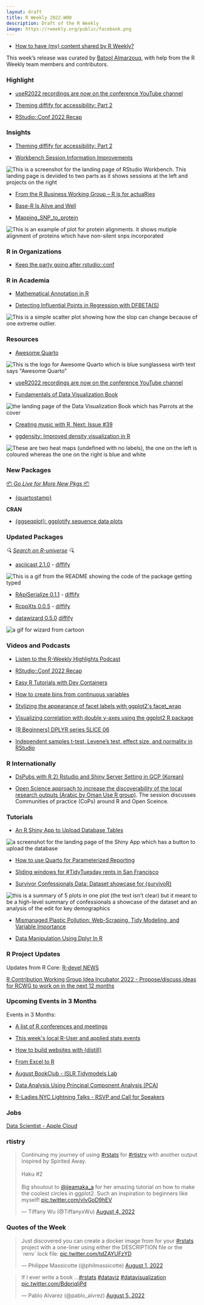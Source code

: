 ```yaml
---
layout: draft
title: R Weekly 2022-W00
description: Draft of the R Weekly
image: https://rweekly.org/public/facebook.png
---
```



+ [How to have (my) content shared by R Weekly?](https://github.com/rweekly/rweekly.org#how-to-have-my-content-shared-by-r-weekly)

This week’s release was curated by [Batool Almarzouq](https://github.com/BatoolMM), with help from the R Weekly team members and contributors.


###  Highlight


- [useR2022 recordings are now on the conference YouTube channel](https://www.youtube.com/channel/UCv_a9ZGZOH588wUZHZl6T_g/playlists)

- [Theming diffify for accessibility: Part 2](https://www.jumpingrivers.com/blog/theming-diffify-accessibility-2/)

- [RStudio::Conf 2022 Recap](https://www.youtube.com/watch?v=_sQGiu4fWqc)

### Insights

- [Theming diffify for accessibility: Part 2](https://www.jumpingrivers.com/blog/theming-diffify-accessibility-2/)

+ [Workbench Session Information Improvements](https://www.rstudio.com/blog/homepage-session-information-improvements/)

![This is a screenshot for the landing page of RStudio Workbench. This landing page is deviided to two parts as it shows sessions at the left and projects on the right](https://raw.githubusercontent.com/rweekly/image/master/2022-08-08/rstudio.jpeg)

+ [From the R Business Working Group – R is for actuaRies](https://www.r-consortium.org/blog/2022/08/03/from-the-r-business-working-group-r-is-for-actuaries)

+ [Base-R Is Alive and Well](https://matloff.wordpress.com/2022/08/06/base-r-is-alive-and-well/)

+ [Mapping_SNP_to_protein](https://github.com/Close-your-eyes/Mapping_SNP_to_protein)

![This is an example of plot for protein alignments. it shows mutiple alignment of proteins which have non-silent snps incorporated](https://raw.githubusercontent.com/rweekly/image/master/2022-08-08/resized-image-snp.jpeg)


###  R in Organizations

+ [Keep the party going after rstudio::conf](https://www.rstudio.com/blog/rstudio-community-monthly-events-roundup-august-2022/)

###  R in Academia

+ [Mathematical Annotation in R](https://data.library.virginia.edu/mathematical-annotation-in-r/)

+ [Detecting Influential Points in Regression with DFBETA(S)](https://data.library.virginia.edu/detecting-influential-points-in-regression-with-dfbetas/)

![This is a simple scatter plot showing how the slop can change because of one extreme outlier.](https://raw.githubusercontent.com/rweekly/image/master/2022-08-08/outlier.jpeg)

###  Resources

- [Awesome Quarto](https://github.com/mcanouil/awesome-quarto)

![This is the logo for Awesome Quarto which is blue sunglassess wirth text says "Awesome Quarto"](https://raw.githubusercontent.com/rweekly/image/master/2022-08-08/quarto.png)

- [useR2022 recordings are now on the conference YouTube channel](https://www.youtube.com/channel/UCv_a9ZGZOH588wUZHZl6T_g/playlists)

- [Fundamentals of Data Visualization Book](https://clauswilke.com/dataviz/)

![the landing page of the Data Visualization Book which has Parrots at the cover](https://raw.githubusercontent.com/rweekly/image/master/2022-08-08/book.png)

+ [Creating music with R, Next: Issue #39](https://www.getrevue.co/profile/harshbutjust/issues/creating-music-with-r-next-issue-39-1256602)

+ [ggdensity: Improved density visualization in R](https://jamesotto852.github.io/JSM-2022/#/)

![These are two heat maps (undefined with no labels), the one on the left is coloured whereas the one on the right is blue and white](https://raw.githubusercontent.com/rweekly/image/master/2022-08-08/density.jpeg)


###  New Packages

<p class="added-hostname"><a href="https://rweekly.org/live" target="_blank" class="externalLink">📦 <i>Go Live for More New Pkgs</i> 📦</a></p>

- [{quartostamp}](https://github.com/matt-dray/quartostamp)

**CRAN**

- [{ggseqplot}: ggplotify sequence data plots](https://github.com/maraab23/ggseqplot/)

### Updated Packages

<i>🔍 [Search on R-universe](https://r-universe.dev/search/) 🔍</i>

+ [asciicast 2.1.0](https://github.com/r-lib/asciicast) - [diffify](https://diffify.com/R/asciicast/2.0.0/2.1.0)

![This is a gif from the README showing the code of the package getting typed](https://raw.githubusercontent.com/rweekly/image/master/2022-08-08/asc.svg)

+ [RApiSerialize 0.1.1](http://dirk.eddelbuettel.com/blog/2022/08/07#rapiserialize_0.1.1) - [diffify](https://diffify.com/R/RApiSerialize/0.1.0/0.1.1)

+ [RcppXts 0.0.5](http://dirk.eddelbuettel.com/blog/2022/08/05#rcppxts_0.0.5) - [diffify](https://diffify.com/R/RcppXts/0.0.4/0.0.5)

+ [datawizard 0.5.0](https://github.com/easystats/datawizard/) [diffify](https://diffify.com/R/datawizard/0.4.1/0.5.0)

![a gif for wizard from cartoon](https://raw.githubusercontent.com/rweekly/image/master/2022-08-08/datawizard.gif)


###  Videos and Podcasts

* [Listen to the R-Weekly Highlights Podcast](https://rweekly.fireside.fm/)

* [RStudio::Conf 2022 Recap](https://www.youtube.com/watch?v=_sQGiu4fWqc)

+ [Easy R Tutorials with Dev Containers](https://blog.revolutionanalytics.com/2022/08/dev-containers-for-r.html)

+ [How to create bins from continuous variables](https://www.youtube.com/watch?v=1vqpZH6bWYo)

+ [Stylizing the appearance of facet labels with ggplot2's facet_wrap](https://www.youtube.com/watch?v=v1hTB2b_YkE)

+ [Visualizing correlation with double y-axes using the ggplot2 R package](https://www.youtube.com/watch?v=ir-NMcrYD-I)

+ [[R Beginners] DPLYR series SLICE 06](https://www.youtube.com/watch?v=AbSz6cXKqz8)

+ [Independent samples t-test, Levene’s test, effect size, and normality in RStudio](https://www.youtube.com/watch?v=6PkCu6LhLBg)


### R Internationally

- [DsPubs with R 2) Rstudio and Shiny Server Setting in GCP (Korean)](https://www.youtube.com/watch?v=60wUhkj2vdY)

- [Open Science approach to increase the discoverability of the local research outputs (Arabic by Oman Use R group)](https://www.youtube.com/watch?v=tF52ck_-9DU&t=110s). The session discusses Communities of practice (CoPs) around R and Open Sceince.

###  Tutorials

- [An R Shiny App to Upload Database Tables](https://medium.com/@mcodrescu/an-r-shiny-app-to-upload-database-tables-95accc75de5)

![a screenshot for the landing page of the Shiny App which has a button to upload the database](https://raw.githubusercontent.com/rweekly/image/master/2022-08-08/ass_database.jpeg)

- [How to use Quarto for Parameterized Reporting](https://www.mm218.dev/posts/2022-08-04-how-to-use-quarto-for-parameterized-reporting/)

+ [Sliding windows for #TidyTuesday rents in San Francisco](https://juliasilge.com/blog/sf-rent/)

+ [Survivor Confessionals Data: Dataset showcase for {survivoR}](http://gradientdescending.com/survivor-confessionals-data-dataset-showcase-for-survivor/?utm_source=rss&utm_medium=rss&utm_campaign=survivor-confessionals-data-dataset-showcase-for-survivor)

![this is a summary of 5 plots in one plot (the text isn't clear) but it meant to be a high-level summary of confessionals a showcase of the dataset and an analysis of the edit for key demographics](https://raw.githubusercontent.com/rweekly/image/master/2022-08-08/survivor.jpeg)

+ [Mismanaged Plastic Pollution: Web-Scraping, Tidy Modeling, and Variable Importance](https://datageeek.com/2022/07/29/comparing-plastic-pollution-modeling-with-tidymodels-and-variable-importance/)

+ [Data Manipulation Using Dplyr In R](https://medium.com/mlearning-ai/data-manipulation-using-dplyr-in-r-9f930580f0e3)

<!--<div class="post-more-begin></div><div class="post-more-end"></div>-->

###  R Project Updates

Updates from R Core: [R-devel NEWS](http://developer.r-project.org/blosxom.cgi/R-devel/NEWS)

[R Contribution Working Group Idea Incubator 2022 - Propose/discuss ideas for RCWG to work on in the next 12 months](https://github.com/r-devel/rcontribution/blob/main/ideas_incubator.md)

###  Upcoming Events in 3 Months

Events in 3 Months:

+ [A list of R conferences and meetings](https://jumpingrivers.github.io/meetingsR/events.html)

+ [This week's local R-User and applied stats events](https://community.rstudio.com/c/irl)

+ [How to build websites with {distill}](https://www.meetup.com/oman-r-user/events/287473261/?_xtd=gqFyqTI5MjQyMDY2OaFwo2FwaQ&from=ref)

+ [From Excel to R](https://www.meetup.com/rladies-gaborone/events/286104389/)

+ [August BookClub - ISLR Tidymodels Lab](https://www.meetup.com/rladies-philly/events/287082225/)
 
+ [Data Analysis Using Principal Component Analysis (PCA)](https://www.meetup.com/rladies-chennai/events/287181350/)

+ [R-Ladies NYC Lightning Talks - RSVP and Call for Speakers](https://www.meetup.com/rladies-newyork/events/287520144/)



### Jobs

[Data Scientist - Apple Cloud](https://jobs.apple.com/en-us/details/200400071/data-scientist-apple-cloud-services-r-programming)



### rtistry

<blockquote class="twitter-tweet"><p lang="en" dir="ltr">Continuing my journey of using <a href="https://twitter.com/hashtag/rstats?src=hash&amp;ref_src=twsrc%5Etfw">#rstats</a> for <a href="https://twitter.com/hashtag/rtistry?src=hash&amp;ref_src=twsrc%5Etfw">#rtistry</a> with another output inspired by Spirited Away.<br><br>Haku #2<br><br>Big shoutout to <a href="https://twitter.com/ijeamaka_a?ref_src=twsrc%5Etfw">@ijeamaka_a</a> for her amazing tutorial on how to make the coolest circles in ggplot2. Such an inspiration to beginners like myself! <a href="https://t.co/vIvGoD9hEV">pic.twitter.com/vIvGoD9hEV</a></p>&mdash; Tiffany Wu (@TiffanyxWu) <a href="https://twitter.com/TiffanyxWu/status/1555164692770955264?ref_src=twsrc%5Etfw">August 4, 2022</a></blockquote> <script async src="https://platform.twitter.com/widgets.js" charset="utf-8"></script>

###  Quotes of the Week

<blockquote class="twitter-tweet"><p lang="en" dir="ltr">Just discovered you can create a docker image from for your <a href="https://twitter.com/hashtag/rstats?src=hash&amp;ref_src=twsrc%5Etfw">#rstats</a> project with a one-liner using either the DESCRIPTION file or the `renv` lock file: <a href="https://t.co/tdZAYUFzYD">pic.twitter.com/tdZAYUFzYD</a></p>&mdash; Philippe Massicotte (@philmassicotte) <a href="https://twitter.com/philmassicotte/status/1554063172381954051?ref_src=twsrc%5Etfw">August 1, 2022</a></blockquote> <script async src="https://platform.twitter.com/widgets.js" charset="utf-8"></script>

<blockquote class="twitter-tweet"><p lang="en" dir="ltr">If I ever write a book ...<a href="https://twitter.com/hashtag/rstats?src=hash&amp;ref_src=twsrc%5Etfw">#rstats</a> <a href="https://twitter.com/hashtag/dataviz?src=hash&amp;ref_src=twsrc%5Etfw">#dataviz</a> <a href="https://twitter.com/hashtag/datavisualization?src=hash&amp;ref_src=twsrc%5Etfw">#datavisualization</a> <a href="https://t.co/BdprjqIiPd">pic.twitter.com/BdprjqIiPd</a></p>&mdash; Pablo Alvarez (@pablo_alvrez) <a href="https://twitter.com/pablo_alvrez/status/1555539596749979649?ref_src=twsrc%5Etfw">August 5, 2022</a></blockquote> <script async src="https://platform.twitter.com/widgets.js" charset="utf-8"></script>

